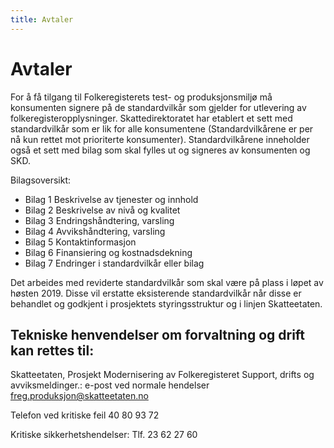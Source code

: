 ```yaml
---
title: Avtaler
---
```


# Avtaler

For å få tilgang til Folkeregisterets test- og produksjonsmiljø må konsumenten signere på de standardvilkår som gjelder for utlevering av folkeregisteropplysninger. Skattedirektoratet har etablert et sett med standardvilkår som er lik for alle konsumentene (Standardvilkårene er per nå kun rettet mot prioriterte konsumenter). Standardvilkårene inneholder også et sett med bilag som skal fylles ut og signeres av konsumenten og SKD. 

Bilagsoversikt: 
-	Bilag 1  Beskrivelse av tjenester og innhold
-	Bilag 2  Beskrivelse av nivå og kvalitet
-	Bilag 3  Endringshåndtering, varsling
-	Bilag 4  Avvikshåndtering, varsling
-	Bilag 5  Kontaktinformasjon
-	Bilag 6  Finansiering og kostnadsdekning
-	Bilag 7  Endringer i standardvilkår eller bilag

Det arbeides med reviderte standardvilkår som skal være på plass i løpet av høsten 2019. Disse vil erstatte eksisterende standardvilkår når disse er behandlet og godkjent i prosjektets styringsstruktur og i linjen Skatteetaten.   


## Tekniske henvendelser om forvaltning og drift kan rettes til: 

Skatteetaten, Prosjekt Modernisering av Folkeregisteret 
Support, drifts og avviksmeldinger.:	e-post ved normale hendelser freg.produksjon@skatteetaten.no

Telefon ved kritiske feil 40 80 93 72 

Kritiske sikkerhetshendelser:	Tlf. 23 62 27 60
